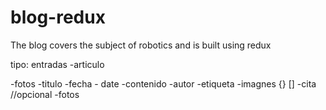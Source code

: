 # blog-redux
The blog covers the subject of robotics and is built using redux

tipo: entradas -articulo

-fotos
-titulo
-fecha - date
-contenido
-autor
-etiqueta 
-imagnes {} []
-cita //opcional
-fotos 